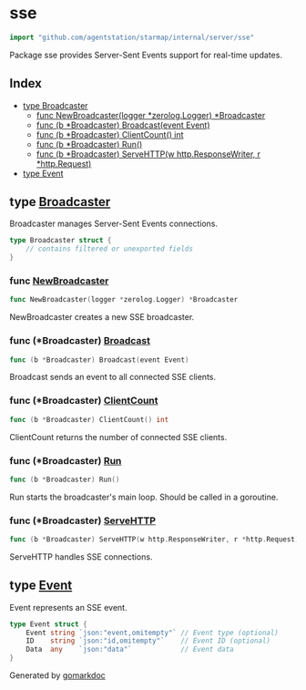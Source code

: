 <!-- gomarkdoc:embed:start -->

<!-- Code generated by gomarkdoc. DO NOT EDIT -->

# sse

```go
import "github.com/agentstation/starmap/internal/server/sse"
```

Package sse provides Server\-Sent Events support for real\-time updates.

## Index

- [type Broadcaster](<#Broadcaster>)
  - [func NewBroadcaster\(logger \*zerolog.Logger\) \*Broadcaster](<#NewBroadcaster>)
  - [func \(b \*Broadcaster\) Broadcast\(event Event\)](<#Broadcaster.Broadcast>)
  - [func \(b \*Broadcaster\) ClientCount\(\) int](<#Broadcaster.ClientCount>)
  - [func \(b \*Broadcaster\) Run\(\)](<#Broadcaster.Run>)
  - [func \(b \*Broadcaster\) ServeHTTP\(w http.ResponseWriter, r \*http.Request\)](<#Broadcaster.ServeHTTP>)
- [type Event](<#Event>)


<a name="Broadcaster"></a>
## type [Broadcaster](<https://github.com/agentstation/starmap/blob/master/internal/server/sse/broadcaster.go#L15-L22>)

Broadcaster manages Server\-Sent Events connections.

```go
type Broadcaster struct {
    // contains filtered or unexported fields
}
```

<a name="NewBroadcaster"></a>
### func [NewBroadcaster](<https://github.com/agentstation/starmap/blob/master/internal/server/sse/broadcaster.go#L25>)

```go
func NewBroadcaster(logger *zerolog.Logger) *Broadcaster
```

NewBroadcaster creates a new SSE broadcaster.

<a name="Broadcaster.Broadcast"></a>
### func \(\*Broadcaster\) [Broadcast](<https://github.com/agentstation/starmap/blob/master/internal/server/sse/broadcaster.go#L72>)

```go
func (b *Broadcaster) Broadcast(event Event)
```

Broadcast sends an event to all connected SSE clients.

<a name="Broadcaster.ClientCount"></a>
### func \(\*Broadcaster\) [ClientCount](<https://github.com/agentstation/starmap/blob/master/internal/server/sse/broadcaster.go#L81>)

```go
func (b *Broadcaster) ClientCount() int
```

ClientCount returns the number of connected SSE clients.

<a name="Broadcaster.Run"></a>
### func \(\*Broadcaster\) [Run](<https://github.com/agentstation/starmap/blob/master/internal/server/sse/broadcaster.go#L36>)

```go
func (b *Broadcaster) Run()
```

Run starts the broadcaster's main loop. Should be called in a goroutine.

<a name="Broadcaster.ServeHTTP"></a>
### func \(\*Broadcaster\) [ServeHTTP](<https://github.com/agentstation/starmap/blob/master/internal/server/sse/broadcaster.go#L88>)

```go
func (b *Broadcaster) ServeHTTP(w http.ResponseWriter, r *http.Request)
```

ServeHTTP handles SSE connections.

<a name="Event"></a>
## type [Event](<https://github.com/agentstation/starmap/blob/master/internal/server/sse/broadcaster.go#L160-L164>)

Event represents an SSE event.

```go
type Event struct {
    Event string `json:"event,omitempty"` // Event type (optional)
    ID    string `json:"id,omitempty"`    // Event ID (optional)
    Data  any    `json:"data"`            // Event data
}
```

Generated by [gomarkdoc](<https://github.com/princjef/gomarkdoc>)


<!-- gomarkdoc:embed:end -->